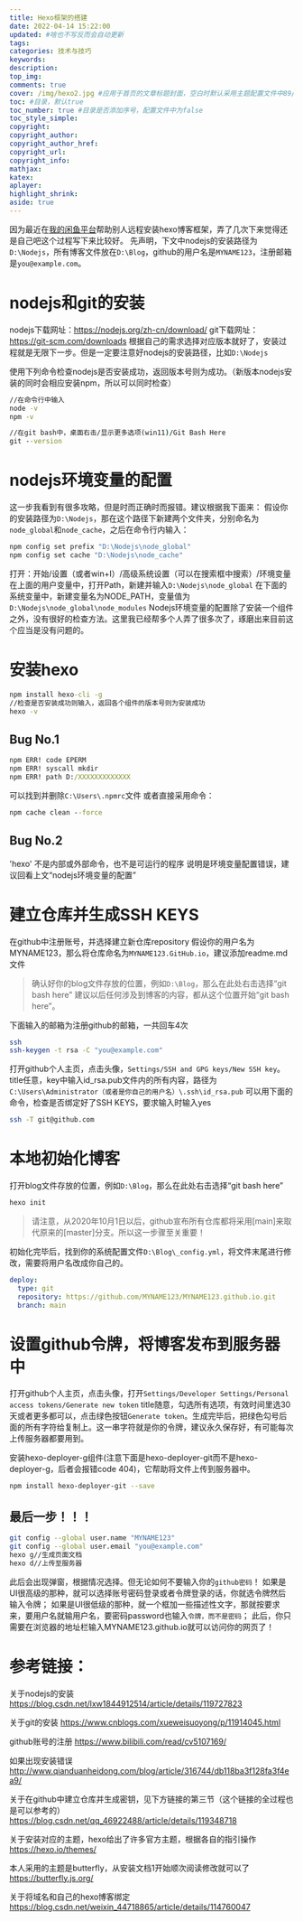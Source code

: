 ```yaml
---
title: Hexo框架的搭建
date: 2022-04-14 15:22:00
updated: #啥也不写反而会自动更新
tags:
categories: 技术与技巧
keywords: 
description:
top_img:
comments: true
cover: /img/hexo2.jpg #应用于首页的文章标题封面，空白时默认采用主题配置文件中89/92行的参数，可选false
toc: #目录，默认true
toc_number: true #目录是否添加序号，配置文件中为false
toc_style_simple:
copyright:
copyright_author:
copyright_author_href:
copyright_url:
copyright_info:
mathjax:
katex:
aplayer:
highlight_shrink:
aside: true
---
```

因为最近在[我的闲鱼平台](https://h5.m.goofish.com/app/idleFish-F2e/fish-mini-pha/detail.html?id=671451514245&ut_sk=1.YjSP7wUtEt0DAAFj5w4toHwK_12431167_1650822238007.Copy.detail.671451514245.2140905147&forceFlush=1&ownerId=448d6da334799d86a1eb3d74cbb9c96d&un=dee6729e812c40bda8fb54add16a2d54&share_crt_v=1&un_site=77&spm=a2159r.13376460.0.0&sp_abtk=common_xianyu_commonInfo&sp_tk=NzFncTJSdHQ5ZXY%3D&cpp=1&shareurl=true&short_name=h.fJgxHlU&bxsign=scdElZNSlYQN2hE1pLD2xfPBi2TUSz90vKjbSVqU8rcZMrQXlkwVWzTRB82jq2Z-UKlaEXJorHq0WhIT3x86e9Oh33rRgZk5YVzSZgpB4IrDCAdj7jWLH84E9aaSX2g5uMW&tk=71gq2Rtt9ev&app=chrome)帮助别人远程安装hexo博客框架，弄了几次下来觉得还是自己吧这个过程写下来比较好。
先声明，下文中nodejs的安装路径为`D:\Nodejs`，所有博客文件放在`D:\Blog`，github的用户名是`MYNAME123`，注册邮箱是`you@example.com`。

# nodejs和git的安装
nodejs下载网址：https://nodejs.org/zh-cn/download/
git下载网址：https://git-scm.com/downloads
根据自己的需求选择对应版本就好了，安装过程就是无限下一步。但是一定要注意好nodejs的安装路径，比如`D:\Nodejs`

使用下列命令检查nodejs是否安装成功，返回版本号则为成功。（新版本nodejs安装的同时会相应安装npm，所以可以同时检查）
```cmd
//在命令行中输入
node -v
npm -v

//在git bash中，桌面右击/显示更多选项(win11)/Git Bash Here
git --version
```

# nodejs环境变量的配置
这一步我看到有很多攻略，但是时而正确时而报错。建议根据我下面来：
假设你的安装路径为`D:\Nodejs`，那在这个路径下新建两个文件夹，分别命名为`node_global`和`node_cache`，之后在命令行内输入：
```cmd
npm config set prefix "D:\Nodejs\node_global"
npm config set cache "D:\Nodejs\node_cache"
```
打开：开始/设置（或者win+I）/高级系统设置（可以在搜索框中搜索）/环境变量
在上面的用户变量中，打开Path，新建并输入`D:\Nodejs\node_global`
在下面的系统变量中，新建变量名为NODE_PATH，变量值为`D:\Nodejs\node_global\node_modules`
Nodejs环境变量的配置除了安装一个组件之外，没有很好的检查方法。这里我已经帮多个人弄了很多次了，琢磨出来目前这个应当是没有问题的。

# 安装hexo
```cmd
npm install hexo-cli -g
//检查是否安装成功则输入，返回各个组件的版本号则为安装成功
hexo -v
```
## Bug No.1
```cmd
npm ERR! code EPERM
npm ERR! syscall mkdir
npm ERR! path D:/XXXXXXXXXXXXX
```
可以找到并删除`C:\Users\.npmrc`文件
或者直接采用命令：
```cmd
npm cache clean --force
```

## Bug No.2
'hexo' 不是内部或外部命令，也不是可运行的程序
说明是环境变量配置错误，建议回看上文“nodejs环境变量的配置”

# 建立仓库并生成SSH KEYS
在github中注册账号，并选择建立新仓库repository
假设你的用户名为MYNAME123，那么将仓库命名为`MYNAME123.GitHub.io`，建议添加readme.md文件

>确认好你的blog文件存放的位置，例如`D:\Blog`，那么在此处右击选择“git bash here”
>建议以后任何涉及到博客的内容，都从这个位置开始“git bash here”。

下面输入的邮箱为注册github的邮箱，一共回车4次
```bash
ssh
ssh-keygen -t rsa -C "you@example.com"
```
打开github个人主页，点击头像，`Settings/SSH and GPG keys/New SSH key`。title任意，key中输入id_rsa.pub文件内的所有内容，路径为`C:\Users\Administrator（或者是你自己的用户名）\.ssh\id_rsa.pub`
可以用下面的命令，检查是否绑定好了SSH KEYS，要求输入时输入yes
```bash
ssh -T git@github.com
```

# 本地初始化博客
打开blog文件存放的位置，例如`D:\Blog`，那么在此处右击选择“git bash here”
```bash
hexo init
```
>请注意，从2020年10月1日以后，github宣布所有仓库都将采用[main]来取代原来的[master]分支。所以这一步骤至关重要！

初始化完毕后，找到你的系统配置文件`D:\Blog\_config.yml`，将文件末尾进行修改，需要将用户名改成你自己的。
```yaml
deploy:
  type: git
  repository: https://github.com/MYNAME123/MYNAME123.github.io.git
  branch: main
```

# 设置github令牌，将博客发布到服务器中
打开github个人主页，点击头像，打开`Settings/Developer Settings/Personal access tokens/Generate new token`
title随意，勾选所有选项，有效时间里选30天或者更多都可以，点击绿色按钮`Generate token`。生成完毕后，把绿色勾号后面的所有字符给复制上。这一串字符就是你的令牌，建议永久保存好，有可能每次上传服务器都要用到。

安装hexo-deployer-g组件(注意下面是hexo-deployer-git而不是hexo-deployer-g，后者会报错code 404)，它帮助将文件上传到服务器中。
```bash
npm install hexo-deployer-git --save
```

## 最后一步！！！
```bash
git config --global user.name "MYNAME123"
git config --global user.email "you@example.com"
hexo g//生成页面文档
hexo d//上传至服务器
```
此后会出现弹窗，根据情况选择。但无论如何不要输入你的`github密码`！
如果是UI很高级的那种，就可以选择账号密码登录或者令牌登录的话，你就选令牌然后输入令牌；
如果是UI很低级的那种，就一个框加一些描述性文字，那就按要求来，要用户名就输用户名，要密码password也输入`令牌，而不是密码`；
此后，你只需要在浏览器的地址栏输入MYNAME123.github.io就可以访问你的网页了！


# 参考链接：
关于nodejs的安装
https://blog.csdn.net/lxw1844912514/article/details/119727823

关于git的安装
https://www.cnblogs.com/xueweisuoyong/p/11914045.html

github账号的注册
https://www.bilibili.com/read/cv5107169/

如果出现安装错误
http://www.qianduanheidong.com/blog/article/316744/db118ba3f128fa3f4ea9/

关于在github中建立仓库并生成密钥，见下方链接的第三节（这个链接的全过程也是可以参考的）
https://blog.csdn.net/qq_46922488/article/details/119348718

关于安装对应的主题，hexo给出了许多官方主题，根据各自的指引操作
https://hexo.io/themes/

本人采用的主题是butterfly，从安装文档1开始顺次阅读修改就可以了
https://butterfly.js.org/

关于将域名和自己的hexo博客绑定
https://blog.csdn.net/weixin_44718865/article/details/114760047